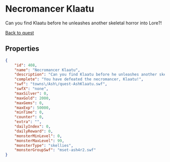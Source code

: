 # Necromancer Klaatu

Can you find Klaatu before he unleashes another skeletal horror into Lore?!

[Back to quest](../quests.md)

## Properties

```json
{
    "id": 408,
    "name": "Necromancer Klaatu",
    "description": "Can you find Klaatu before he unleashes another skeletal horror into Lore?!",
    "complete": "You have defeated the necromancer, Klaatu!",
    "swf": "towns\/Ash\/quest-AshKlaatu.swf",
    "swfX": "none",
    "maxSilver": 0,
    "maxGold": 2000,
    "maxGems": 0,
    "maxExp": 50000,
    "minTime": 0,
    "counter": 0,
    "extra": "",
    "dailyIndex": 0,
    "dailyReward": 0,
    "monsterMinLevel": 0,
    "monsterMaxLevel": 99,
    "monsterType": "skellies",
    "monsterGroupSwf": "mset-ash4r2.swf"
}
```

